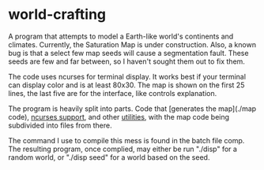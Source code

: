 world-crafting
==============

A program that attempts to model a Earth-like world's continents and climates.
Currently, the Saturation Map is under construction.
Also, a known bug is that a select few map seeds will cause a segmentation fault. These seeds are few and far between, so I haven't sought them out to fix them.

The code uses ncurses for terminal display. It works best if your terminal can display color and is at least 80x30. The map is shown on the first 25 lines, the last five are for the interface, like controls explanation.

The program is heavily split into parts. Code that [generates the map](./map code), [ncurses support](./ncurses), and other [utilities](./util), with the map code being subdivided into files from there.

The command I use to compile this mess is found in the batch file comp.
The resulting program, once complied, may either be run "./disp" for a random world, or "./disp seed" for a world based on the seed.

